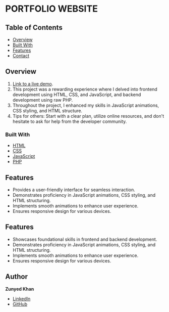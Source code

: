 # PORTFOLIO WEBSITE

## Table of Contents

- [Overview](#overview)
- [Built With](#built-with)
- [Features](#features)
- [Contact](#contact)

## Overview

<!-- TODO: Add a screenshot of the live project. -->
1. [Link to a live demo](https://deyanuz.github.io/).
2. This project was a rewarding experience where I delved into frontend development using HTML, CSS, and JavaScript, and backend development using raw PHP. 
3. Throughout the project, I enhanced my skills in JavaScript animations, CSS styling, and HTML structure.
4. Tips for others: Start with a clear plan, utilize online resources, and don't hesitate to ask for help from the developer community.

### Built With

- [HTML](https://developer.mozilla.org/en-US/docs/Web/HTML)
- [CSS](https://developer.mozilla.org/en-US/docs/Web/CSS)
- [JavaScript](https://developer.mozilla.org/en-US/docs/Web/JavaScript)
- [PHP](https://www.php.net/)

## Features

- Provides a user-friendly interface for seamless interaction.
- Demonstrates proficiency in JavaScript animations, CSS styling, and HTML structuring.
- Implements smooth animations to enhance user experience.
- Ensures responsive design for various devices.


## Features

- Showcases foundational skills in frontend and backend development.
- Demonstrates proficiency in JavaScript animations, CSS styling, and HTML structuring.
- Implements smooth animations to enhance user experience.
- Ensures responsive design for various devices.

## Author

**Zunyed Khan**

- [LinkedIn](https://www.linkedin.com/in/zunayed-khan-157446318/)
- [GitHub](https://github.com/deyanuz)
